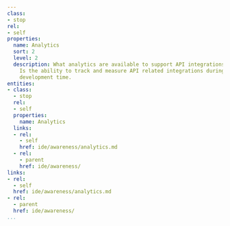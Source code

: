 ```yaml
---
class:
- stop
rel:
- self
properties:
  name: Analytics
  sort: 2
  level: 2
  description: What analytics are available to support API integrations, during development?
    Is the ability to track and measure API related integrations during design and
    development time.
entities:
- class:
  - stop
  rel:
  - self
  properties:
    name: Analytics
  links:
  - rel:
    - self
    href: ide/awareness/analytics.md
  - rel:
    - parent
    href: ide/awareness/
links:
- rel:
  - self
  href: ide/awareness/analytics.md
- rel:
  - parent
  href: ide/awareness/
...
```

